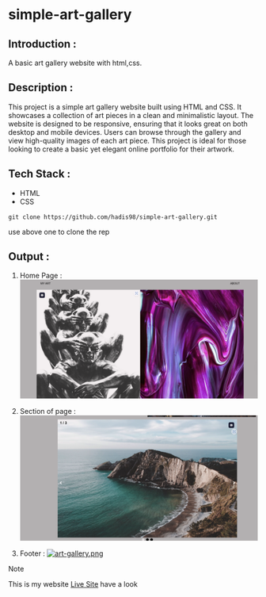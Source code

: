 # simple-art-gallery

## Introduction :

A basic art gallery website with html,css.

## Description :

This project is a simple art gallery website built using HTML and CSS. It showcases a collection of art pieces in a clean and minimalistic layout. The website is designed to be responsive, ensuring that it looks great on both desktop and mobile devices. Users can browse through the gallery and view high-quality images of each art piece. This project is ideal for those looking to create a basic yet elegant online portfolio for their artwork.

## Tech Stack :

- HTML
- CSS

```
git clone https://github.com/hadis98/simple-art-gallery.git
```

use above one to clone the rep

## Output :

1. Home Page :
   ![output 1](./output/output%201.png)

2. Section of page :
   ![output 2](./output/output%202.png)

3. Footer :
   [![art-gallery.png](https://i.postimg.cc/qqvJk3Mx/art-gallery.png)](https://postimg.cc/hzNWshmX)

> [!Note]
> This is my website [Live Site](https://hadis98.github.io/simple-art-gallery) have a look
